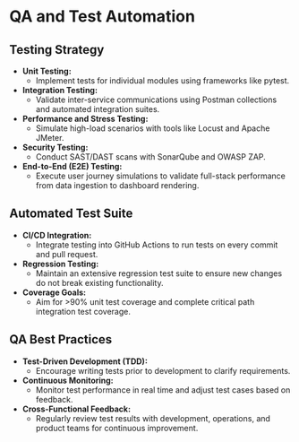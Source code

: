# QA and Test Automation

## Testing Strategy
- **Unit Testing:**  
  - Implement tests for individual modules using frameworks like pytest.
- **Integration Testing:**  
  - Validate inter-service communications using Postman collections and automated integration suites.
- **Performance and Stress Testing:**  
  - Simulate high-load scenarios with tools like Locust and Apache JMeter.
- **Security Testing:**  
  - Conduct SAST/DAST scans with SonarQube and OWASP ZAP.
- **End-to-End (E2E) Testing:**  
  - Execute user journey simulations to validate full-stack performance from data ingestion to dashboard rendering.

## Automated Test Suite
- **CI/CD Integration:**  
  - Integrate testing into GitHub Actions to run tests on every commit and pull request.
- **Regression Testing:**  
  - Maintain an extensive regression test suite to ensure new changes do not break existing functionality.
- **Coverage Goals:**  
  - Aim for >90% unit test coverage and complete critical path integration test coverage.

## QA Best Practices
- **Test-Driven Development (TDD):**  
  - Encourage writing tests prior to development to clarify requirements.
- **Continuous Monitoring:**  
  - Monitor test performance in real time and adjust test cases based on feedback.
- **Cross-Functional Feedback:**  
  - Regularly review test results with development, operations, and product teams for continuous improvement.
